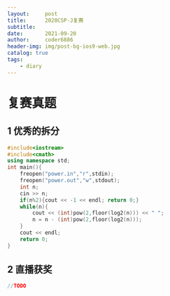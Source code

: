 ```yaml
---
layout:     post
title:      2020CSP-J复赛
subtitle:   
date:       2021-09-20
author:     coder6886
header-img: img/post-bg-ios9-web.jpg
catalog: true
tags:
    - diary
---
```

# 复赛真题

## 1 优秀的拆分

```c++
#include<iostream>
#include<cmath>
using namespace std;
int main(){
    freopen("power.in","r",stdin);
    freopen("power.out","w",stdout);
    int n;
    cin >> n;
    if(n%2){cout << -1 << endl; return 0;}
    while(n){
        cout << (int)pow(2,floor(log2(n))) << " ";
        n = n - (int)pow(2,floor(log2(n)));
    }
    cout << endl;
    return 0;
}
```

## 2 直播获奖

[OITIKU]: https://www.oitiku.com/rematch/4/42	" HAHA"




```c++
//TODO
```

